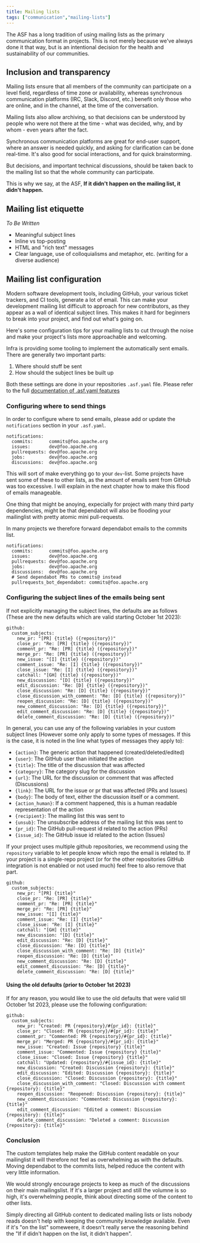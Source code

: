 ```yaml
---
title: Mailing lists
tags: ["communication","mailing-lists"]
---
```


The ASF has a long tradition of using mailing lists as the primary
communication format in projects. This is not merely because we've
always done it that way, but is an intentional decision for the health
and sustainability of our communities.

## Inclusion and transparency

Mailing lists ensure that all members of the community can participate
on a level field, regardless of time zone or availability, whereas
synchronous communication platforms (IRC, Slack, Discord, etc.) benefit
only those who are online, and in the channel, at the time of the 
conversation.

Mailing lists also allow archiving, so that decisions can be understood
by people who were not there at the time - what was decided, why, and by
whom - even years after the fact.

Synchronous communication platforms are great for end-user support,
where an answer is needed quickly, and asking for clarification can be
done real-time. It's also good for social interactions, and for quick
brainstorming.

But decisions, and important technical discussions, should be taken back
to the mailing list so that the whole community can participate.

This is why we say, at the ASF, **If it didn't happen on the mailing
list, it didn't happen.**

## Mailing list etiquette

*To Be Written*

* Meaningful subject lines
* Inline vs top-posting
* HTML and "rich text" messages
* Clear language, use of colloquialisms and metaphor, etc. (writing for a
  diverse audience)

## Mailing list configuration

Modern software development tools, including GitHub, your various ticket
trackers, and CI tools, generate a lot of email. This can make your
development mailing list difficult to approach for new contributors, as
they appear as a wall of identical subject lines. This makes it hard for
beginners to break into your project, and find out what's going on.

Here's some configuration tips for your mailing lists to cut through the
noise and make your project's lists more approachable and welcoming.

Infra is providing some tooling to implement the automatically sent emails.
There are generally two important parts: 

1. Where should stuff be sent 
2. How should the subject lines be built up

Both these settings are done in your repositories `.asf.yaml` file.
Please refer to the full
[documentation of .asf.yaml features](https://cwiki.apache.org/confluence/display/INFRA/Git+-+.asf.yaml+features)

### Configuring where to send things

In order to configure where to send emails, please add or update the 
`notifications` section in your `.asf.yaml`.

```
notifications:
  commits:      commits@foo.apache.org
  issues:       dev@foo.apache.org
  pullrequests: dev@foo.apache.org
  jobs:         dev@foo.apache.org
  discussions:  dev@foo.apache.org
```
This will sort of make everything go to your `dev`-list. 
Some projects have sent some of these to other lists, as the amount
of emails sent from GitHub was too excessive. I will explain in the
next chapter how to make this flood of emails manageable.

One thing that might be anoying, expecially for project with many
third party dependencies, might be that dependabot will also be 
flooding your mailinglist with pretty atomic mini pull-requests.

In many projects we therefore forward dependabot emails to the 
commits list.

```
notifications:
  commits:      commits@foo.apache.org
  issues:       dev@foo.apache.org
  pullrequests: dev@foo.apache.org
  jobs:         dev@foo.apache.org
  discussions:  dev@foo.apache.org
  # Send dependabot PRs to commits@ instead
  pullrequests_bot_dependabot: commits@foo.apache.org
```

### Configuring the subject lines of the emails being sent

If not explicitly managing the subject lines, the defaults are as follows (These are the new defaults which are valid starting October 1st 2023):

```
github:
  custom_subjects:
    new_pr: "[PR] {title} ({repository})"
    close_pr: "Re: [PR] {title} ({repository})"
    comment_pr: "Re: [PR] {title} ({repository})"
    merge_pr: "Re: [PR] {title} ({repository})"
    new_issue: "[I] {title} ({repository})"
    comment_issue: "Re: [I] {title} ({repository})"
    close_issue: "Re: [I] {title} ({repository})"
    catchall: "[GH] {title} ({repository})"
    new_discussion: "[D] {title} ({repository})"
    edit_discussion: "Re: [D] {title} ({repository})"
    close_discussion: "Re: [D] {title} ({repository})"
    close_discussion_with_comment: "Re: [D] {title} ({repository})"
    reopen_discussion: "Re: [D] {title} ({repository})"
    new_comment_discussion: "Re: [D] {title} ({repository})"
    edit_comment_discussion: "Re: [D] {title} ({repository})"
    delete_comment_discussion: "Re: [D] {title} ({repository})"
```
In general, you can use any of the following variables in your custom subject lines (However some only apply to some types of messages. If this is the case, it is noted in the line what types of messages they apply to):

- `{action}`: The generic action that happened (created/deleted/edited)
- `{user}`: The GitHub user than initiated the action
- `{title}`: The title of the discussion that was affected
- `{category}`: The category slug for the discussion
- `{url}`: The URL for the discussion or comment that was affected (Discussions)
- `{link}`: The URL for the issue or pr that was affected (PRs and Issues)
- `{body}`: The body of text, either the discussion itself or a comment.
- `{action_human}`: If a comment happened, this is a human readable representation of the action
- `{recipient}`: The mailing list this was sent to
- `{unsub}`: The unsubscribe address of the mailing list this was sent to
- `{pr_id}`: The GitHub pull-request id related to the action (PRs)
- `{issue_id}`: The GitHub issue id related to the action (Issues)

If your project uses multiple github repositories, we recommend using the `repository` variable to let people know which repo the email is related to. 
If your project is a single-repo project (or for the other repositories GitHub integration is not enabled or not used much) feel free to also remove that part.

```
github:
  custom_subjects:
    new_pr: "[PR] {title}"
    close_pr: "Re: [PR] {title}"
    comment_pr: "Re: [PR] {title}"
    merge_pr: "Re: [PR] {title}"
    new_issue: "[I] {title}"
    comment_issue: "Re: [I] {title}"
    close_issue: "Re: [I] {title}"
    catchall: "[GH] {title}"
    new_discussion: "[D] {title}"
    edit_discussion: "Re: [D] {title}"
    close_discussion: "Re: [D] {title}"
    close_discussion_with_comment: "Re: [D] {title}"
    reopen_discussion: "Re: [D] {title}"
    new_comment_discussion: "Re: [D] {title}"
    edit_comment_discussion: "Re: [D] {title}"
    delete_comment_discussion: "Re: [D] {title}"
```

#### Using the old defaults (prior to October 1st 2023)

If for any reason, you would like to use the old defaults that were valid till October 1st 2023, please use the following configuration:

```
github:
  custom_subjects:
    new_pr: "Created: PR {repository}/#{pr_id}: {title}"
    close_pr: "Closed: PR {repository}/#{pr_id}: {title}"
    comment_pr: "Commented: PR {repository}/#{pr_id}: {title}"
    merge_pr: "Merged: PR {repository}/#{pr_id}: {title}"
    new_issue: "Created: Issue {repository} {title}"
    comment_issue: "Commented: Issue {repository} {title}"
    close_issue: "Closed: Issue {repository} {title}"
    catchall: "Updated: {repository}/#{issue_id}: {title}"
    new_discussion: "Created: Discussion {repository}: {title}"
    edit_discussion: "Edited: Discussion {repository}: {title}"
    close_discussion: "Closed: Discussion {repository}: {title}"
    close_discussion_with_comment: "Closed: Discussion with comment {repository}: {title}"
    reopen_discussion: "Reopened: Discussion {repository}: {title}"
    new_comment_discussion: "Commented: Discussion {repository}: {title}"
    edit_comment_discussion: "Edited a comment: Discussion {repository}: {title}"
    delete_comment_discussion: "Deleted a comment: Discussion {repository}: {title}"
```

### Conclusion

The custom templates help make the GitHub content readable on your 
mailinglist it will therefore not feel as overwhelming as with the 
defaults. Moving dependabot to the commits lists, helped reduce the 
content with very little information. 

We would strongly encourage projects to keep as much of the discussions
on their main mailingslist. If it's a larger project and still the 
volumne is so high, it's overwhelming people, think about directing
some of the content to other lists. 

Simply directing all GitHub content to dedicated mailing lists or 
lists nobody reads doesn't help with keeping the community knowledge
available. Even if it's "on the list" someweere, it doesn't really 
serve the reasoning behind the "If if didn't happen on the list, 
it didn't happen".
